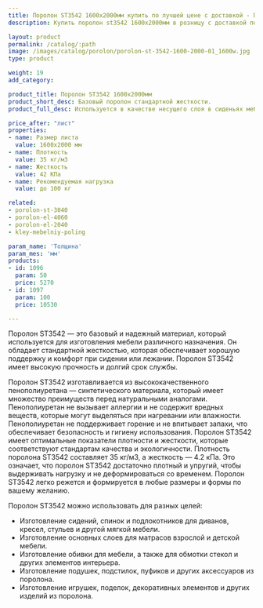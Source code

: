 ```yaml
---
title: Поролон ST3542 1600х2000мм купить по лучшей цене с доставкой - Поролоныч
description: Купить поролон st3542 1600х2000мм в розницу с доставкой по Москве в интернет-магазине Поролоныча.

layout: product
permalink: /catalog/:path
image: /images/catalog/porolon/porolon-st-3542-1600-2000-01_1600w.jpg
type: product

weight: 19
add_category: 

product_title: Поролон ST3542 1600х2000мм
product_short_desc: Базовый поролон стандартной жесткости.
product_full_desc: Используется в качестве несущего слоя в сиденьях мебели и матрасах. Формообразующий элемент для матрасов и всех частей диванов. Поролон ST3542 отличается высокой восстанавливаемостью и долговечностью.

price_after: "лист"
properties:
- name: Размер листа
  value: 1600х2000 мм
- name: Плотность
  value: 35 кг/м3
- name: Жесткость
  value: 42 КПа
- name: Рекомендуемая нагрузка
  value: до 100 кг

related:
- porolon-st-3040
- porolon-el-4060
- porolon-el-2040
- kley-mebelniy-poling

param_name: 'Толщина'
param_mes: 'мм'
products:
- id: 1096
  param: 50
  price: 5270
- id: 1097
  param: 100
  price: 10530

---
```

Поролон ST3542 — это базовый и надежный материал, который используется для изготовления мебели различного назначения. Он обладает стандартной жесткостью, которая обеспечивает хорошую поддержку и комфорт при сидении или лежании. Поролон ST3542 имеет высокую прочность и долгий срок службы.

Поролон ST3542 изготавливается из высококачественного пенополиуретана — синтетического материала, который имеет множество преимуществ перед натуральными аналогами. Пенополиуретан не вызывает аллергии и не содержит вредных веществ, которые могут выделяться при нагревании или влажности. Пенополиуретан не поддерживает горение и не впитывает запахи, что обеспечивает безопасность и гигиену использования. Поролон ST3542 имеет оптимальные показатели плотности и жесткости, которые соответствуют стандартам качества и экологичности. Плотность поролона ST3542 составляет 35 кг/м3, а жесткость — 4.2 кПа. Это означает, что поролон ST3542 достаточно плотный и упругий, чтобы выдерживать нагрузку и не деформироваться со временем. Поролон ST3542 легко режется и формируется в любые размеры и формы по вашему желанию.

Поролон ST3542 можно использовать для разных целей:

-   Изготовление сидений, спинок и подлокотников для диванов, кресел, стульев и другой мягкой мебели.
-   Изготовление основных слоев для матрасов взрослой и детской мебели.
-   Изготовление обивки для мебели, а также для обмотки стекол и других элементов интерьера.
-   Изготовление подушек, подстилок, пуфиков и других аксессуаров из поролона.
-   Изготовление игрушек, поделок, декоративных элементов и других изделий из поролона.